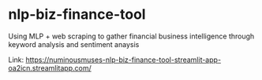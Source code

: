 # nlp-biz-finance-tool
Using MLP + web scraping to gather financial business intelligence through keyword analysis and sentiment anaysis

Link: https://numinousmuses-nlp-biz-finance-tool-streamlit-app-oa2icn.streamlitapp.com/
